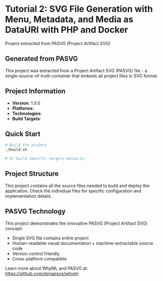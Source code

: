 # Tutorial 2: SVG File Generation with Menu, Metadata, and Media as DataURI with PHP and Docker

Project extracted from PASVG (Project Artifact SVG)

## Generated from PASVG

This project was extracted from a Project Artifact SVG (PASVG) file - a single-source-of-truth
container that embeds all project files in SVG format.

## Project Information

- **Version**: 1.0.0
- **Platforms**: 
- **Technologies**: 
- **Build Targets**: 

## Quick Start

```bash
# Build the project
./build.sh

# Or build specific targets manually:
```

## Project Structure

This project contains all the source files needed to build and deploy the application.
Check the individual files for specific configuration and implementation details.

## PASVG Technology

This project demonstrates the innovative PASVG (Project Artifact SVG) concept:
- Single SVG file contains entire project
- Human-readable visual documentation + machine-extractable source code
- Version control friendly
- Cross-platform compatible

Learn more about WhyML and PASVG at: https://github.com/dynapsys/whyml
